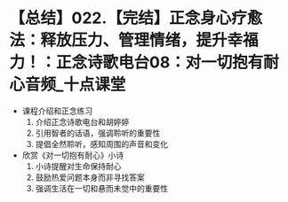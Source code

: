 # 【总结】022.【完结】正念身心疗愈法：释放压力、管理情绪，提升幸福力！：正念诗歌电台08：对一切抱有耐心音频_十点课堂

-   课程介绍和正念练习
    1.  介绍正念诗歌电台和胡婷婷
    2.  引用智者的话语，强调聆听的重要性
    3.  提倡全然聆听，感知周围的声音和变化
-   欣赏《对一切抱有耐心》小诗
    1.  小诗提醒对生命保持耐心
    2.  鼓励热爱问题本身而非寻找答案
    3.  强调生活在一切和悬而未觉中的重要性